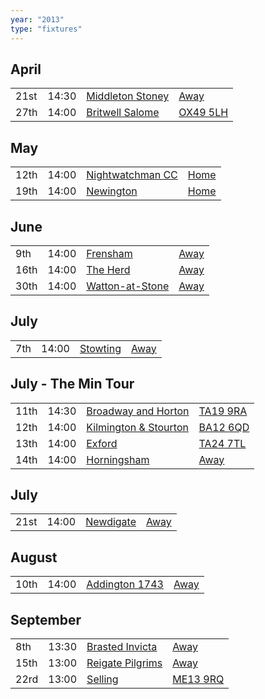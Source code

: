 ```yaml
---
year: "2013"
type: "fixtures"
---
```


## April

|  |  |  |  |
|:---|:---|:---|:---|
| 21st | 14:30 | [Middleton Stoney](/2013/middleton-stoney) | [Away](https://goo.gl/maps/NKG1fHyPgmci55aGA) |
| 27th | 14:00 | [Britwell Salome](/2013/britwell-salome) | [OX49 5LH](https://goo.gl/maps/CGgpPNyQhotADDFs9) |

## May

|  |  |  |  |
|:---|:---|:---|:---|
| 12th | 14:00 | [Nightwatchman CC](/2013/nightwatchman-cc) | [Home](https://goo.gl/maps/w2skeCXwzZTEh7e26) |
| 19th | 14:00 | [Newington](/2013/newington) | [Home](https://goo.gl/maps/w2skeCXwzZTEh7e26) |00

## June

|  |  |  |  |
|:---|:---|:---|:---|
| 9th | 14:00 | [Frensham](/2013/frensham) | [Away](https://goo.gl/maps/NKG1fHyPgmci55aGA) |
| 16th | 14:00 | [The Herd](/2013/the-herd) | [Away]() |
| 30th | 14:00 | [Watton-at-Stone](/2013/watton-at-stone) | [Away](https://goo.gl/maps/JPBQawMsjLgYtVHk9) |

## July

|  |  |  |  |
|:---|:---|:---|:---|
| 7th | 14:00 | [Stowting](/2013/stowting) | [Away](https://goo.gl/maps/3Br4woRQXRqh9Uje8) |

## July - The Min Tour

|  |  |  |  |
|:---|:---|:---|:---|
| 11th | 14:30 | [Broadway and Horton](/2013/broadway-and-horton) | [TA19 9RA](https//goo.gl/maps/hVamJL8if6v) |
| 12th | 14:00 | [Kilmington & Stourton](/2013/kilmington-and-stourton) | [BA12 6QD](https://goo.gl/maps/6q53XChZh9A2) |
| 13th | 14:00 | [Exford](/2013/exford) | [TA24 7TL](https://goo.gl/maps/fF9q6YYzDXm3mtrf6) |
| 14th | 14:00 | [Horningsham](/2013/horningsham) | [Away](https://goo.gl/maps/SNpXcsajYDXfjmff7) |

## July

|  |  |  |  |
|:---|:---|:---|:---|
| 21st | 14:00 | [Newdigate](/2013/newdigate) | [Away](https://goo.gl/maps/9uAr2nHj19CJDEjw6) |

## August

|  |  |  |  |
|:---|:---|:---|:---|
| 10th | 14:00 | [Addington 1743](addington-1743) | [Away]() |

## September

|  |  |  |  |
|:---|:---|:---|:---|
| 8th | 13:30 | [Brasted Invicta](/2013/brasted-invicta) | [Away]() |
| 15th | 13:00 | [Reigate Pilgrims](/2013/reigate-pilgrims) | [Away](https://goo.gl/maps/z54KDhWLtQreY6xy9) |
| 22rd | 13:00 | [Selling](/2013/selling) | [ME13 9RQ](https//goo.gl/maps/QeLhjBkEbJr) |